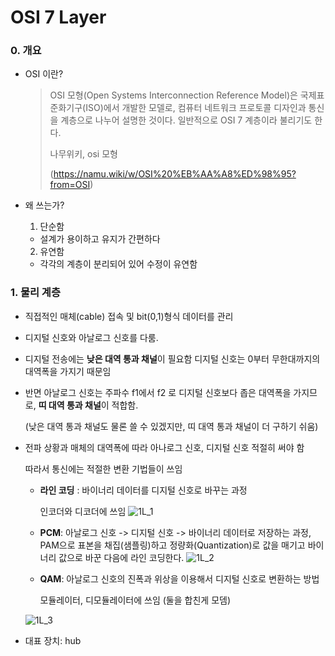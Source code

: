 # OSI 7 Layer

### 0. 개요

* OSI 이란?

  > OSI 모형(Open Systems Interconnection Reference Model)은 국제표준화기구(ISO)에서 개발한 모델로, 컴퓨터 네트워크 프로토콜 디자인과 통신을 계층으로 나누어 설명한 것이다. 일반적으로 OSI 7 계층이라 불리기도 한다.
  >
  > 나무위키, osi 모형
  >
  >  (https://namu.wiki/w/OSI%20%EB%AA%A8%ED%98%95?from=OSI)

* 왜 쓰는가?

  1) 단순함

  - 설계가 용이하고 유지가 간편하다

  2) 유연함

  * 각각의 계층이 분리되어 있어 수정이 유연함



### 1. 물리 계층

* 직접적인 매체(cable) 접속 및 bit(0,1)형식 데이터를 관리

* 디지털 신호와 아날로그 신호를 다룸.

* 디지털 전송에는 **낮은 대역 통과 채널**이 필요함 디지털 신호는 0부터 무한대까지의 대역폭을 가지기 때문임

* 반면 아날로그 신호는 주파수 f1에서 f2 로 디지털 신호보다 좁은 대역폭을 가지므로, **띠 대역 통과 채널**이 적합함. 

  (낮은 대역 통과 채널도 물론 쓸 수 있겠지만, 띠 대역 통과 채널이 더 구하기 쉬움)

* 전파 상황과 매체의 대역폭에 따라 아나로그 신호, 디지털 신호 적절히 써야 함

  따라서 통신에는 적절한 변환 기법들이 쓰임

  * **라인 코딩** : 바이너리 데이터를 디지털 신호로 바꾸는 과정

    인코더와 디코더에 쓰임
    ![1L_1](https://user-images.githubusercontent.com/46865281/71701288-ff3e1c80-2e0b-11ea-9017-0278f5686a6f.png)
    

  * **PCM**: 아날로그 신호 -> 디지털 신호 -> 바이너리 데이터로 저장하는 과정, PAM으로 표본을 채집(샘플링)하고 정량화(Quantization)로 값을 매기고 바이너리 값으로 바꾼 다음에 라인 코딩한다.
  ![1L_2](https://user-images.githubusercontent.com/46865281/71701295-036a3a00-2e0c-11ea-9648-bf4d29c490de.png)

  

  * **QAM**: 아날로그 신호의 진폭과 위상을 이용해서 디지털 신호로 변환하는 방법

    모듈레이터, 디모듈레이터에 쓰임 (둘을 합친게 모뎀)

  ![1L_3](https://user-images.githubusercontent.com/46865281/71701301-06652a80-2e0c-11ea-9de7-56abc30d5088.png)

  

* 대표 장치: hub


